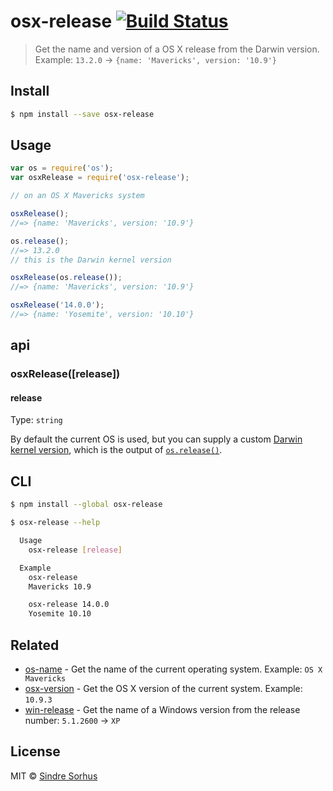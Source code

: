 # osx-release [![Build Status](https://travis-ci.org/sindresorhus/osx-release.svg?branch=master)](https://travis-ci.org/sindresorhus/osx-release)

> Get the name and version of a OS X release from the Darwin version.  
> Example: `13.2.0` → `{name: 'Mavericks', version: '10.9'}`


## Install

```sh
$ npm install --save osx-release
```


## Usage

```js
var os = require('os');
var osxRelease = require('osx-release');

// on an OS X Mavericks system

osxRelease();
//=> {name: 'Mavericks', version: '10.9'}

os.release();
//=> 13.2.0
// this is the Darwin kernel version

osxRelease(os.release());
//=> {name: 'Mavericks', version: '10.9'}

osxRelease('14.0.0');
//=> {name: 'Yosemite', version: '10.10'}
```


## api

### osxRelease([release])

#### release

Type: `string`

By default the current OS is used, but you can supply a custom [Darwin kernel version](http://en.wikipedia.org/wiki/Darwin_%28operating_system%29#Release_history), which is the output of [`os.release()`](http://nodejs.org/api/os.html#os_os_release).


## CLI

```sh
$ npm install --global osx-release
```

```sh
$ osx-release --help

  Usage
    osx-release [release]

  Example
    osx-release
    Mavericks 10.9

    osx-release 14.0.0
    Yosemite 10.10
```


## Related

- [os-name](https://github.com/sindresorhus/os-name) - Get the name of the current operating system. Example: `OS X Mavericks`
- [osx-version](https://github.com/sindresorhus/osx-version) - Get the OS X version of the current system. Example: `10.9.3`
- [win-release](https://github.com/sindresorhus/osx-version) - Get the name of a Windows version from the release number: `5.1.2600` → `XP`


## License

MIT © [Sindre Sorhus](http://sindresorhus.com)
